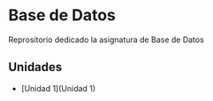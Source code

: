 # Base de Datos
Reprositorio dedicado la asignatura de Base de Datos

## Unidades
- [Unidad 1](Unidad 1)
